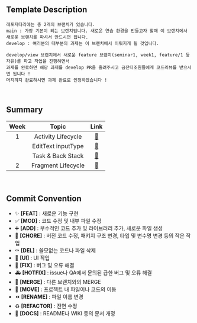 ## Template Description
```
레포지터리에는 총 2개의 브랜치가 있습니다.
main : 가장 기본이 되는 브랜치입니다. 새로운 연습 환경을 만들고자 할때 이 브랜치에서 새로운 브랜치를 파셔서 만드시면 됩니다.
develop : 여러분의 대부분의 과제는 이 브랜치에서 이뤄지게 될 것입니다.

develop/view 브랜치에서 새로운 feature 브랜치(seminar1, week1, feature/1 등 자유)를 파고 작업을 진행하면서
과제를 완료하면 해당 과제를 develop PR을 올려주시고 금잔디조원들에게 코드리뷰를 받으시면 됩니다 !
머지까지 완료하시면 과제 완료로 인정하겠습니다 !
```
<br>

## Summary
| Week | Topic | Link |
| :--: | :---: | :--: |
| 1 | Activity Lifecycle | [🔗](https://github.com/GO-SOPT-ANDROID/chaeyeon-jeon/blob/develop/summary/Activity%20Lifeycle.md) |
|   | EditText inputType | [🔗](https://github.com/GO-SOPT-ANDROID/chaeyeon-jeon/blob/develop/summary/EditText%20inputType.md) |
|   | Task & Back Stack | [🔗](https://github.com/GO-SOPT-ANDROID/chaeyeon-jeon/blob/develop/summary/Task%20%26%20Back%20Stack.md) |
| 2 | Fragment Lifecycle | [🔗](https://github.com/GO-SOPT-ANDROID/chaeyeon-jeon/blob/develop/summary/Fragment%20Lifecycle.md) |
<br>

<!--
|  |  | [🔗]() |
-->


## Commit Convention
- ✨ **[FEAT]** : 새로운 기능 구현
- ✅ **[MOD]** : 코드 수정 및 내부 파일 수정
- ➕ **[ADD]** : 부수적인 코드 추가 및 라이브러리 추가, 새로운 파일 생성
- 🎀 **[CHORE]** : 버전 코드 수정, 패키지 구조 변경, 타입 및 변수명 변경 등의 작은 작업
- ⚰️ **[DEL]** : 쓸모없는 코드나 파일 삭제
- 💄 **[UI]** : UI 작업
- 🔨 **[FIX]** : 버그 및 오류 해결
- 🚑️ **[HOTFIX]** : issue나 QA에서 문의된 급한 버그 및 오류 해결
- 🔀 **[MERGE]** : 다른 브랜치와의 MERGE
- 🚚 **[MOVE]** : 프로젝트 내 파일이나 코드의 이동
- ⏪️ **[RENAME]** : 파일 이름 변경
- ♻️ **[REFACTOR]** : 전면 수정
- 📝 **[DOCS]** : README나 WIKI 등의 문서 개정
